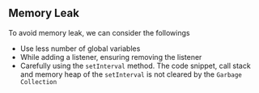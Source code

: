 ## Memory Leak

To avoid memory leak, we can consider the followings

- Use less number of global variables
- While adding a listener, ensuring removing the listener
- Carefully using the `setInterval` method. The code snippet, call stack and memory heap of the `setInterval` is not cleared by the `Garbage Collection`
